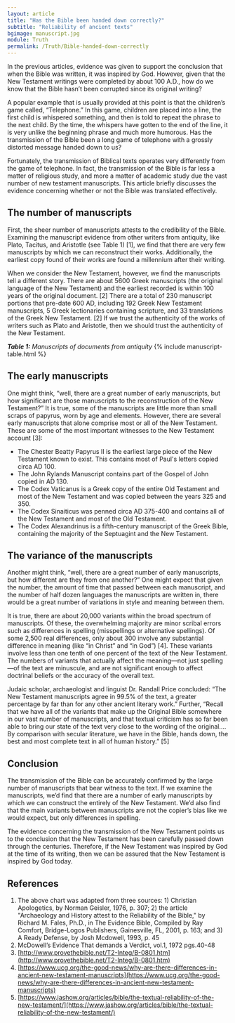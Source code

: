 ```yaml
---
layout: article
title: "Has the Bible been handed down correctly?"
subtitle: "Reliability of ancient texts"
bgimage: manuscript.jpg
module: Truth
permalink: /Truth/Bible-handed-down-correctly
---
```


In the previous articles, evidence was given to support the conclusion that when the Bible was written, it was inspired by God. However, given that the New Testament writings were completed by about 100 A.D., how do we know that the Bible hasn’t been corrupted since its original writing?
 
A popular example that is usually provided at this point is that the children’s game called, “Telephone.” In this game, children are placed into a line, the first child is whispered something, and then is told to repeat the phrase to the next child. By the time, the whispers have gotten to the end of the line, it is very unlike the beginning phrase and much more humorous. Has the transmission of the Bible been a long game of telephone with a grossly distorted message handed down to us?
 
Fortunately, the transmission of Biblical texts operates very differently from the game of telephone. In fact, the transmission of the Bible is far less a matter of religious study, and more a matter of academic study due the vast number of new testament manuscripts. This article briefly discusses the evidence concerning whether or not the Bible was translated effectively.
 
## The number of manuscripts
First, the sheer number of manuscripts attests to the credibility of the Bible. Examining the manuscript evidence from other writers from antiquity, like Plato, Tacitus, and Aristotle (see Table 1) [1], we find that there are very few manuscripts by which we can reconstruct their works. Additionally, the earliest copy found of their works are found a millennium after their writing.
 
When we consider the New Testament, however, we find the manuscripts tell a different story. There are about 5600 Greek manuscripts (the original language of the New Testament) and the earliest recorded is within 100 years of the original document. [2] There are a total of 230 manuscript portions that pre-date 600 AD, including 192 Greek New Testament manuscripts, 5 Greek lectionaries containing scripture, and 33 translations of the Greek New Testament. [2] If we trust the authenticity of the works of writers such as Plato and Aristotle, then we should trust the authenticity of the New Testament.
 
_**Table 1:** Manuscripts of documents from antiquity_
​{% include manuscript-table.html %}
## The early manuscripts
One might think, “well, there are a great number of early manuscripts, but how significant are those manuscripts to the reconstruction of the New Testament?” It is true, some of the manuscripts are little more than small scraps of papyrus, worn by age and elements. However, there are several early manuscripts that alone comprise most or all of the New Testament. These are some of the most important witnesses to the New Testament account [3]:
 
- The Chester Beatty Papyrus II is the earliest large piece of the New Testament known to exist. This contains most of Paul's letters copied circa AD 100.
- The John Rylands Manuscript contains part of the Gospel of John copied in AD 130.
- The Codex Vaticanus is a Greek copy of the entire Old Testament and most of the New Testament and was copied between the years 325 and 350.
- The Codex Sinaiticus was penned circa AD 375-400 and contains all of the New Testament and most of the Old Testament.
- The Codex Alexandrinus is a fifth-century manuscript of the Greek Bible, containing the majority of the Septuagint and the New Testament.
 
## The variance of the manuscripts
Another might think, “well, there are a great number of early manuscripts, but how different are they from one another?” One might expect that given the number, the amount of time that passed between each manuscript, and the number of half dozen languages the manuscripts are written in, there would be a great number of variations in style and meaning between them.
 
It is true, there are about 20,000 variants within the broad spectrum of manuscripts. Of these, the overwhelming majority are minor scribal errors such as differences in spelling (misspellings or alternative spellings). Of some 2,500 real differences, only about 300 involve any substantial difference in meaning (like “in Christ” and “in God”) [4]. These variants involve less than one tenth of one percent of the text of the New Testament. The numbers of variants that actually affect the meaning—not just spelling—of the text are minuscule, and are not significant enough to affect doctrinal beliefs or the accuracy of the overall text.
 
Judaic scholar, archaeologist and linguist Dr. Randall Price concluded: “The New Testament manuscripts agree in 99.5% of the text, a greater percentage by far than for any other ancient literary work.” Further, “Recall that we have all of the variants that make up the Original Bible somewhere in our vast number of manuscripts, and that textual criticism has so far been able to bring our state of the text very close to the wording of the original…. By comparison with secular literature, we have in the Bible, hands down, the best and most complete text in all of human history.” [5]
 
## Conclusion
The transmission of the Bible can be accurately confirmed by the large number of manuscripts that bear witness to the text. If we examine the manuscripts, we’d find that there are a number of early manuscripts by which we can construct the entirely of the New Testament. We’d also find that the main variants between manuscripts are not the copier’s bias like we would expect, but only differences in spelling.
 
The evidence concerning the transmission of the New Testament points us to the conclusion that the New Testament has been carefully passed down through the centuries. Therefore, if the New Testament was inspired by God at the time of its writing, then we can be assured that the New Testament is inspired by God today.
 
## References
1. The above chart was adapted from three sources: 1) Christian Apologetics, by Norman Geisler, 1976, p. 307; 2) the article "Archaeology and History attest to the Reliability of the Bible," by Richard M. Fales, Ph.D., in The Evidence Bible, Compiled by Ray Comfort, Bridge-Logos Publishers, Gainesville, FL, 2001, p. 163; and 3) A Ready Defense, by Josh Mcdowell, 1993, p. 45
2. McDowell’s Evidence That demands a Verdict, vol.1, 1972 pgs.40-48
3. [http://www.provethebible.net/T2-Integ/B-0801.htm](http://www.provethebible.net/T2-Integ/B-0801.htm)
4. [https://www.ucg.org/the-good-news/why-are-there-differences-in-ancient-new-testament-manuscripts](https://www.ucg.org/the-good-news/why-are-there-differences-in-ancient-new-testament-manuscripts)
5. [https://www.jashow.org/articles/bible/the-textual-reliability-of-the-new-testament/](https://www.jashow.org/articles/bible/the-textual-reliability-of-the-new-testament/)